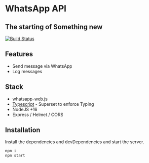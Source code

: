 # WhatsApp API
## The starting of Something new

[![Build Status](https://travis-ci.org/joemccann/dillinger.svg?branch=master)](https://travis-ci.org/joemccann/dillinger)

## Features

- Send message via WhatsApp
- Log messages

## Stack

- [whatsapp-web.js](https://docs.wwebjs.dev/)
- [Typescript](https://www.typescriptlang.org/) - Superset to enforce Typing
- NodeJS +16
- Express / Helmet / CORS

## Installation

Install the dependencies and devDependencies and start the server.

```sh
npm i
npm start
```
